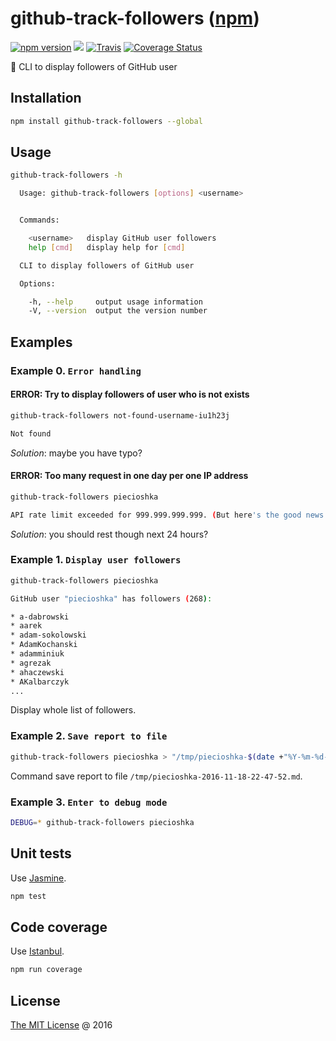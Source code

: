 # github-track-followers ([npm](https://www.npmjs.com/package/github-track-followers))

[![npm version](https://badge.fury.io/js/github-track-followers.svg)](https://badge.fury.io/js/github-track-followers)
![](https://img.shields.io/npm/dt/github-track-followers.svg)
[![Travis](https://img.shields.io/travis/piecioshka/github-track-followers.svg?maxAge=2592000)](https://travis-ci.org/piecioshka/github-track-followers)
[![Coverage Status](https://coveralls.io/repos/github/piecioshka/github-track-followers/badge.svg?branch=master)](https://coveralls.io/github/piecioshka/github-track-followers?branch=master)

:hammer: CLI to display followers of GitHub user

## Installation

```bash
npm install github-track-followers --global
```

## Usage

```bash
github-track-followers -h

  Usage: github-track-followers [options] <username>


  Commands:

    <username>   display GitHub user followers
    help [cmd]   display help for [cmd]

  CLI to display followers of GitHub user

  Options:

    -h, --help     output usage information
    -V, --version  output the version number
```

## Examples

### Example 0. `Error handling`

#### ERROR: Try to display followers of user who is not exists

```bash
github-track-followers not-found-username-iu1h23j

Not found
```

_Solution_: maybe you have typo?

#### ERROR: Too many request in one day per one IP address

```bash
github-track-followers piecioshka

API rate limit exceeded for 999.999.999.999. (But here's the good news: Authenticated requests get a higher rate limit. Check out the documentation for more details.)
```

_Solution_: you should rest though next 24 hours?

### Example 1. `Display user followers`

```bash
github-track-followers piecioshka

GitHub user "piecioshka" has followers (268):

* a-dabrowski
* aarek
* adam-sokolowski
* AdamKochanski
* adamminiuk
* agrezak
* ahaczewski
* AKalbarczyk
...
```

Display whole list of followers.

### Example 2. `Save report to file`

```bash
github-track-followers piecioshka > "/tmp/piecioshka-$(date +"%Y-%m-%d-%H-%M-%S").md"
```

Command save report to file `/tmp/piecioshka-2016-11-18-22-47-52.md`.

### Example 3. `Enter to debug mode`

```bash
DEBUG=* github-track-followers piecioshka
```

## Unit tests

Use [Jasmine](https://jasmine.github.io/).

```bash
npm test
```

## Code coverage

Use [Istanbul](https://github.com/gotwarlost/istanbul).

```bash
npm run coverage
```

## License

[The MIT License](http://piecioshka.mit-license.org) @ 2016
